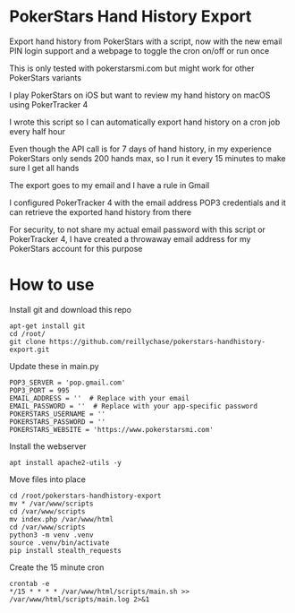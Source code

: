 # PokerStars Hand History Export
Export hand history from PokerStars with a script, now with the new email PIN login support and a webpage to toggle the cron on/off or run once

This is only tested with pokerstarsmi.com but might work for other PokerStars variants

I play PokerStars on iOS but want to review my hand history on macOS using PokerTracker 4

I wrote this script so I can automatically export hand history on a cron job every half hour

Even though the API call is for 7 days of hand history, in my experience PokerStars only sends 200 hands max, so I run it every 15 minutes to make sure I get all hands

The export goes to my email and I have a rule in Gmail

I configured PokerTracker 4 with the email address POP3 credentials and it can retrieve the exported hand history from there

For security, to not share my actual email password with this script or PokerTracker 4, I have created a throwaway email address for my PokerStars account for this purpose

# How to use
Install git and download this repo
```
apt-get install git
cd /root/
git clone https://github.com/reillychase/pokerstars-handhistory-export.git
```

Update these in main.py

```
POP3_SERVER = 'pop.gmail.com'
POP3_PORT = 995
EMAIL_ADDRESS = ''  # Replace with your email
EMAIL_PASSWORD = ''  # Replace with your app-specific password
POKERSTARS_USERNAME = ''
POKERSTARS_PASSWORD = ''
POKERSTARS_WEBSITE = 'https://www.pokerstarsmi.com'
```
Install the webserver
```
apt install apache2-utils -y
```
Move files into place
```
cd /root/pokerstars-handhistory-export
mv * /var/www/scripts
cd /var/www/scripts
mv index.php /var/www/html
cd /var/www/scripts
python3 -m venv .venv
source .venv/bin/activate
pip install stealth_requests

```
Create the 15 minute cron
```
crontab -e
*/15 * * * * /var/www/html/scripts/main.sh >> /var/www/html/scripts/main.log 2>&1
```

